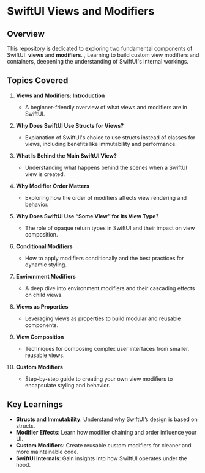 # SwiftUI Views and Modifiers

## Overview
This repository is dedicated to exploring two fundamental components of SwiftUI: **views** and **modifiers**. , Learning to build custom view modifiers and containers, deepening the understanding of SwiftUI's internal workings.

## Topics Covered
1. **Views and Modifiers: Introduction**  
   - A beginner-friendly overview of what views and modifiers are in SwiftUI.

2. **Why Does SwiftUI Use Structs for Views?**  
   - Explanation of SwiftUI's choice to use structs instead of classes for views, including benefits like immutability and performance.

3. **What Is Behind the Main SwiftUI View?**  
   - Understanding what happens behind the scenes when a SwiftUI view is created.

4. **Why Modifier Order Matters**  
   - Exploring how the order of modifiers affects view rendering and behavior.

5. **Why Does SwiftUI Use “Some View” for Its View Type?**  
   - The role of opaque return types in SwiftUI and their impact on view composition.

6. **Conditional Modifiers**  
   - How to apply modifiers conditionally and the best practices for dynamic styling.

7. **Environment Modifiers**  
   - A deep dive into environment modifiers and their cascading effects on child views.

8. **Views as Properties**  
   - Leveraging views as properties to build modular and reusable components.

9. **View Composition**  
   - Techniques for composing complex user interfaces from smaller, reusable views.

10. **Custom Modifiers**  
    - Step-by-step guide to creating your own view modifiers to encapsulate styling and behavior.

## Key Learnings
- **Structs and Immutability**: Understand why SwiftUI’s design is based on structs.
- **Modifier Effects**: Learn how modifier chaining and order influence your UI.
- **Custom Modifiers**: Create reusable custom modifiers for cleaner and more maintainable code.
- **SwiftUI Internals**: Gain insights into how SwiftUI operates under the hood.
